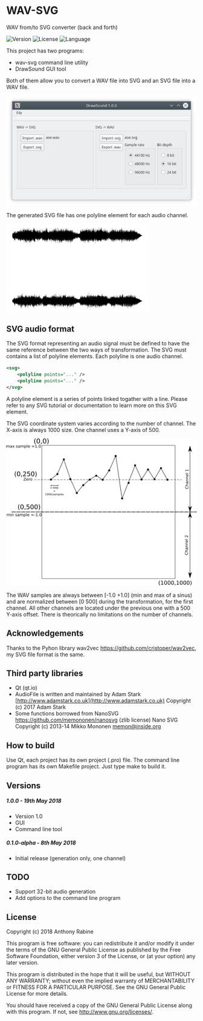# WAV-SVG

WAV from/to SVG converter (back and forth)

<!-- Version and License Badges -->
![Version](https://img.shields.io/badge/version-0.1.0-green.svg?style=flat-square) 
![License](https://img.shields.io/badge/license-GPL-blue.svg?style=flat-square) 
![Language](https://img.shields.io/badge/language-C++-yellow.svg?style=flat-square) 


This project has two programs:
  * wav-svg command line utility
  * DrawSound GUI tool

Both of them allow you to convert a WAV file into SVG and an SVG file into a WAV file.

![Screenshot](drawsound.png)

The generated SVG file has one polyline element for each audio channel.

![SVG file in Inkscape](svg_export.png)


SVG audio format
-------

The SVG format representing an audio signal must be defined to have the same reference between the two ways of transformation. The SVG must 
contains a list of polyline elements. Each polyline is one audio channel.

```xml
<svg>
	<polyline points="..." />
	<polyline points="..." />
</svg>
```

A polyline element is a series of points linked togather with a line. Please refer to any SVG tutorial or documentation to learn more on this SVG element.

The SVG coordinate system varies according to the number of channel. The X-axis is always 1000 size. One channel uses a Y-axis of 500.

![SVG file in Inkscape](audio_svg_format.png)

The WAV samples are always between [-1.0 +1.0] (min and max of a sinus) and are normalized between [0 500] during the transformation, for the first channel. 
All other channels are located under the previous one with a 500 Y-axis offset. There is theorically no limitations on the number of channels.

Acknowledgements
-------

Thanks to the Pyhon library wav2vec https://github.com/cristoper/wav2vec, my SVG file format is the same.

Third party libraries
-------

  * Qt (qt.io)
  * AudioFile is written and maintained by Adam Stark [http://www.adamstark.co.uk](http://www.adamstark.co.uk) Copyright (c) 2017 Adam Stark
  * Some functions borrowed from NanoSVG https://github.com/memononen/nanosvg (zlib license) Nano SVG Copyright (c) 2013-14 Mikko Mononen memon@inside.org

How to build
-------

Use Qt, each project has its own project (.pro) file. The command line program has its own Makefile project. Just type make to build it.

Versions
-------

##### 1.0.0 - 19th May 2018

- Version 1.0
- GUI
- Command line tool

##### 0.1.0-alpha - 8th May 2018

- Initial release (generation only, one channel)

TODO
-------

  * Support 32-bit audio generation
  * Add options to the command line program

License
-------

Copyright (c) 2018 Anthony Rabine

This program is free software: you can redistribute it and/or modify
it under the terms of the GNU General Public License as published by
the Free Software Foundation, either version 3 of the License, or
(at your option) any later version.

This program is distributed in the hope that it will be useful,
but WITHOUT ANY WARRANTY; without even the implied warranty of
MERCHANTABILITY or FITNESS FOR A PARTICULAR PURPOSE.  See the
GNU General Public License for more details.

You should have received a copy of the GNU General Public License
along with this program.  If not, see <http://www.gnu.org/licenses/>.
